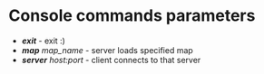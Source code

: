 # Console commands parameters #

  * _**exit**_ - exit :)
  * _**map** map\_name_ - server loads specified map
  * _**server** host:port_ - client connects to that server